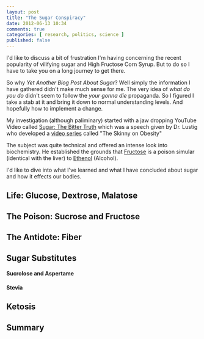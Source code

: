 ```yaml
---
layout: post
title: "The Sugar Conspiracy"
date: 2012-06-13 10:34
comments: true
categories: [ research, politics, science ]
published: false
---
```

I'd like to discuss a bit of frustration I'm having concerning the recent
popularity of vilifying sugar and High Fructose Corn Syrup. But to do so I
have to take you on a long journey to get there.

So why _Yet Another Blog Post About Sugar_? Well simply the information I
have gathered didn't make much sense for me. The very idea of _what do you
do_ didn't seem to follow the _your gonna die_ propaganda. So I figured I
take a stab at it and bring it down to normal understanding levels. And
hopefully how to implement a change.

My investigation (although paliminary) started with a jaw dropping YouTube
Video called [Sugar: The Bitter Truth][1] which was a speech given by Dr.
Lustig who developed a [video series][2] called "The Skinny on Obesity"

[1]: http://www.youtube.com/watch?v=dBnniua6-oM
[2]: http://www.uctv.tv/skinny-on-obesity

The subject was quite technical and offered an intense look into
biochemistry. He established the grounds that [Fructose][] is a poison
simular (identical with the liver) to [Ethenol][] (Alcohol).

I'd like to dive into what I've learned and what I have concluded about
sugar and how it effects our bodies.

<!-- more -->

## Life: Glucose, Dextrose, Malatose ##

## The Poison: Sucrose and Fructose ##

## The Antidote: Fiber ##

## Sugar Substitutes ##

#### Sucrolose and Aspertame ####

#### Stevia ####

## Ketosis ##

## Summary ##

[Glucose]: http://en.wikipedia.org/wiki/Glucose
[Glucose-img]: http://upload.wikimedia.org/wikipedia/commons/thumb/0/06/Glucose_chain_structure.svg/200px-Glucose_chain_structure.svg.png
[Ethenol]: http://en.wikipedia.org/wiki/Ethanol
[Ethanol-img]: http://upload.wikimedia.org/wikipedia/commons/thumb/3/37/Ethanol-2D-flat.png/320px-Ethanol-2D-flat.png
[Malatose]: http://en.wikipedia.org/wiki/Maltose
[Malatose-img]: http://upload.wikimedia.org/wikipedia/commons/thumb/6/6a/Maltose2.svg/200px-Maltose2.svg.png
[Sucralose]: http://en.wikipedia.org/wiki/Sucralose
[Sucralose-img]: http://upload.wikimedia.org/wikipedia/commons/thumb/a/ae/Sucralose2.svg/200px-Sucralose2.svg.png
[Fructose]: http://en.wikipedia.org/wiki/Fructose
[Fructose-img]: http://upload.wikimedia.org/wikipedia/commons/6/61/D-Fructose_cyclic.png
[Fiber]: http://en.wikipedia.org/wiki/Dietary_fiber
[Galatose]: http://en.wikipedia.org/wiki/Galactose
[Galactose-img]: http://upload.wikimedia.org/wikipedia/commons/thumb/f/fa/Beta-D-Galactopyranose.svg/200px-Beta-D-Galactopyranose.svg.png
[Sucrose]: http://en.wikipedia.org/wiki/Sucrose
[Sucrose-img]: http://upload.wikimedia.org/wikipedia/commons/thumb/1/1a/Saccharose2.svg/200px-Saccharose2.svg.png
[Aspertame]: http://en.wikipedia.org/wiki/Aspartame
[Aspertame-img]: http://upload.wikimedia.org/wikipedia/commons/thumb/f/f0/Aspartame.svg/200px-Aspartame.svg.png
[Stevia]: http://en.wikipedia.org/wiki/Stevia
[Stevia-img]: http://upload.wikimedia.org/wikipedia/commons/thumb/2/26/Stevia_rebaudiana_flowers.jpg/236px-Stevia_rebaudiana_flowers.jpg
[Ketosis]: http://en.wikipedia.org/wiki/Ketosis
[grc-health]: http://www.grc.com/health.htm
[Splenda]: http://www.womentowomen.com/healthyweight/splenda.aspx


